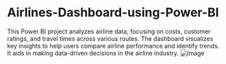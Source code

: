 # Airlines-Dashboard-using-Power-BI

This Power BI project analyzes airline data, focusing on costs, customer ratings, and travel times across various routes. The dashboard visualizes key insights to help users compare airline performance and identify trends. It aids in making data-driven decisions in the airline industry.
![image](https://github.com/user-attachments/assets/4c95654b-b2a3-4fc8-b6b2-1b5dbc1deb57)
